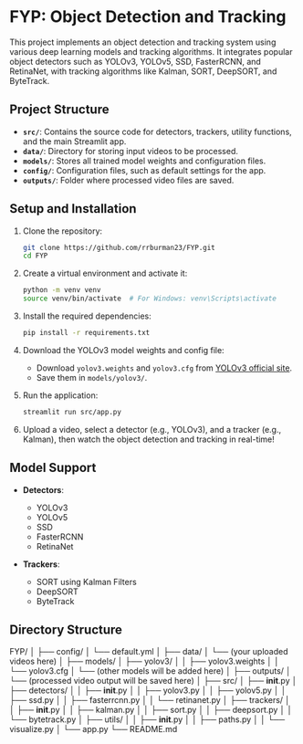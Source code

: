 # FYP: Object Detection and Tracking

This project implements an object detection and tracking system using various deep learning models and tracking algorithms. It integrates popular object detectors such as YOLOv3, YOLOv5, SSD, FasterRCNN, and RetinaNet, with tracking algorithms like Kalman, SORT, DeepSORT, and ByteTrack.

## Project Structure

- **`src/`**: Contains the source code for detectors, trackers, utility functions, and the main Streamlit app.
- **`data/`**: Directory for storing input videos to be processed.
- **`models/`**: Stores all trained model weights and configuration files.
- **`config/`**: Configuration files, such as default settings for the app.
- **`outputs/`**: Folder where processed video files are saved.

## Setup and Installation

1. Clone the repository:

   ```bash
   git clone https://github.com/rrburman23/FYP.git
   cd FYP
   ```

2. Create a virtual environment and activate it:

   ```bash
   python -m venv venv
   source venv/bin/activate  # For Windows: venv\Scripts\activate
   ```

3. Install the required dependencies:

   ```bash
   pip install -r requirements.txt
   ```

4. Download the YOLOv3 model weights and config file:

   - Download `yolov3.weights` and `yolov3.cfg` from [YOLOv3 official site](https://pjreddie.com/darknet/yolo/).
   - Save them in `models/yolov3/`.

5. Run the application:

   ```bash
   streamlit run src/app.py
   ```

6. Upload a video, select a detector (e.g., YOLOv3), and a tracker (e.g., Kalman), then watch the object detection and tracking in real-time!

## Model Support

- **Detectors**:

  - YOLOv3
  - YOLOv5 
  - SSD 
  - FasterRCNN
  - RetinaNet 

- **Trackers**:
  - SORT using Kalman Filters
  - DeepSORT
  - ByteTrack

## Directory Structure
FYP/
│
├── config/
│   └── default.yml
│
├── data/
│   └── (your uploaded videos here)
│
├── models/
│   ├── yolov3/
│   │   ├── yolov3.weights
│   │   └── yolov3.cfg
│   └── (other models will be added here)
│
├── outputs/
│   └── (processed video output will be saved here)
│
├── src/
│   ├── __init__.py
│   ├── detectors/
│   │   ├── __init__.py
│   │   ├── yolov3.py
│   │   ├── yolov5.py
│   │   ├── ssd.py
│   │   ├── fasterrcnn.py
│   │   └── retinanet.py
│   ├── trackers/
│   │   ├── __init__.py
│   │   ├── kalman.py
│   │   ├── sort.py
│   │   ├── deepsort.py
│   │   └── bytetrack.py
│   ├── utils/
│   │   ├── __init__.py
│   │   ├── paths.py
│   │   └── visualize.py
│   └── app.py
└── README.md
